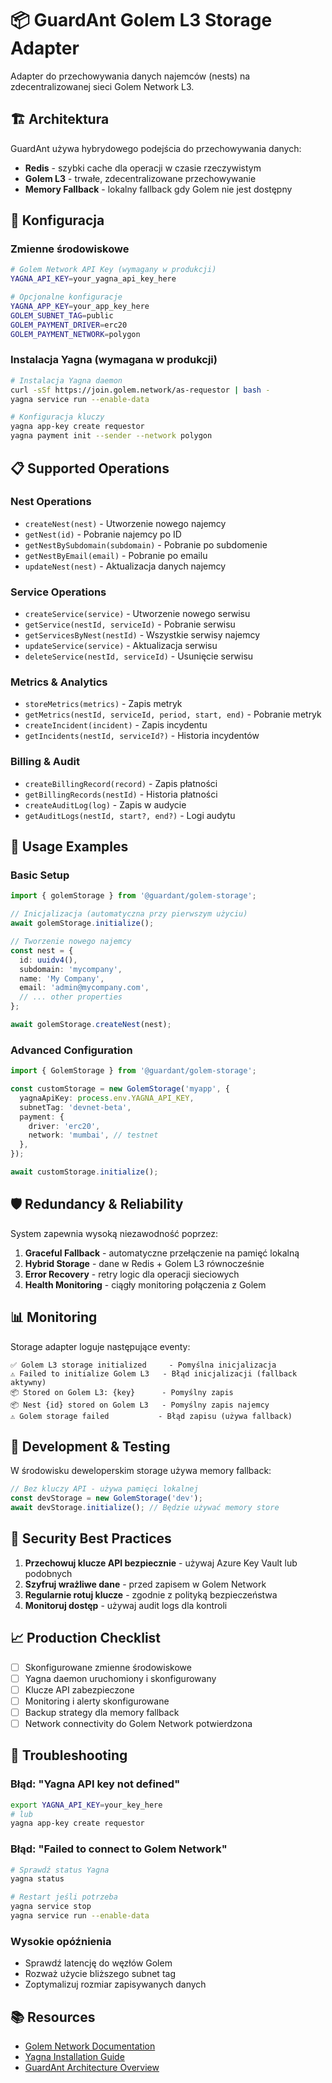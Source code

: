 # 📦 GuardAnt Golem L3 Storage Adapter

Adapter do przechowywania danych najemców (nests) na zdecentralizowanej sieci Golem Network L3.

## 🏗️ Architektura

GuardAnt używa hybrydowego podejścia do przechowywania danych:

- **Redis** - szybki cache dla operacji w czasie rzeczywistym
- **Golem L3** - trwałe, zdecentralizowane przechowywanie
- **Memory Fallback** - lokalny fallback gdy Golem nie jest dostępny

## 🚀 Konfiguracja

### Zmienne środowiskowe

```bash
# Golem Network API Key (wymagany w produkcji)
YAGNA_API_KEY=your_yagna_api_key_here

# Opcjonalne konfiguracje
YAGNA_APP_KEY=your_app_key_here
GOLEM_SUBNET_TAG=public
GOLEM_PAYMENT_DRIVER=erc20
GOLEM_PAYMENT_NETWORK=polygon
```

### Instalacja Yagna (wymagana w produkcji)

```bash
# Instalacja Yagna daemon
curl -sSf https://join.golem.network/as-requestor | bash -
yagna service run --enable-data

# Konfiguracja kluczy
yagna app-key create requestor
yagna payment init --sender --network polygon
```

## 📋 Supported Operations

### Nest Operations
- `createNest(nest)` - Utworzenie nowego najemcy
- `getNest(id)` - Pobranie najemcy po ID
- `getNestBySubdomain(subdomain)` - Pobranie po subdomenie
- `getNestByEmail(email)` - Pobranie po emailu
- `updateNest(nest)` - Aktualizacja danych najemcy

### Service Operations
- `createService(service)` - Utworzenie nowego serwisu
- `getService(nestId, serviceId)` - Pobranie serwisu
- `getServicesByNest(nestId)` - Wszystkie serwisy najemcy
- `updateService(service)` - Aktualizacja serwisu
- `deleteService(nestId, serviceId)` - Usunięcie serwisu

### Metrics & Analytics
- `storeMetrics(metrics)` - Zapis metryk
- `getMetrics(nestId, serviceId, period, start, end)` - Pobranie metryk
- `createIncident(incident)` - Zapis incydentu
- `getIncidents(nestId, serviceId?)` - Historia incydentów

### Billing & Audit
- `createBillingRecord(record)` - Zapis płatności
- `getBillingRecords(nestId)` - Historia płatności
- `createAuditLog(log)` - Zapis w audycie
- `getAuditLogs(nestId, start?, end?)` - Logi audytu

## 🔧 Usage Examples

### Basic Setup

```typescript
import { golemStorage } from '@guardant/golem-storage';

// Inicjalizacja (automatyczna przy pierwszym użyciu)
await golemStorage.initialize();

// Tworzenie nowego najemcy
const nest = {
  id: uuidv4(),
  subdomain: 'mycompany',
  name: 'My Company',
  email: 'admin@mycompany.com',
  // ... other properties
};

await golemStorage.createNest(nest);
```

### Advanced Configuration

```typescript
import { GolemStorage } from '@guardant/golem-storage';

const customStorage = new GolemStorage('myapp', {
  yagnaApiKey: process.env.YAGNA_API_KEY,
  subnetTag: 'devnet-beta',
  payment: {
    driver: 'erc20',
    network: 'mumbai', // testnet
  },
});

await customStorage.initialize();
```

## 🛡️ Redundancy & Reliability

System zapewnia wysoką niezawodność poprzez:

1. **Graceful Fallback** - automatyczne przełączenie na pamięć lokalną
2. **Hybrid Storage** - dane w Redis + Golem L3 równocześnie
3. **Error Recovery** - retry logic dla operacji sieciowych
4. **Health Monitoring** - ciągły monitoring połączenia z Golem

## 📊 Monitoring

Storage adapter loguje następujące eventy:

```
✅ Golem L3 storage initialized     - Pomyślna inicjalizacja
⚠️ Failed to initialize Golem L3   - Błąd inicjalizacji (fallback aktywny)
📦 Stored on Golem L3: {key}      - Pomyślny zapis
📦 Nest {id} stored on Golem L3   - Pomyślny zapis najemcy
⚠️ Golem storage failed           - Błąd zapisu (używa fallback)
```

## 🧪 Development & Testing

W środowisku deweloperskim storage używa memory fallback:

```typescript
// Bez kluczy API - używa pamięci lokalnej
const devStorage = new GolemStorage('dev');
await devStorage.initialize(); // Będzie używać memory store
```

## 🔐 Security Best Practices

1. **Przechowuj klucze API bezpiecznie** - używaj Azure Key Vault lub podobnych
2. **Szyfruj wrażliwe dane** - przed zapisem w Golem Network
3. **Regularnie rotuj klucze** - zgodnie z polityką bezpieczeństwa
4. **Monitoruj dostęp** - używaj audit logs dla kontroli

## 📈 Production Checklist

- [ ] Skonfigurowane zmienne środowiskowe
- [ ] Yagna daemon uruchomiony i skonfigurowany  
- [ ] Klucze API zabezpieczone
- [ ] Monitoring i alerty skonfigurowane
- [ ] Backup strategy dla memory fallback
- [ ] Network connectivity do Golem Network potwierdzona

## 🐛 Troubleshooting

### Błąd: "Yagna API key not defined"
```bash
export YAGNA_API_KEY=your_key_here
# lub
yagna app-key create requestor
```

### Błąd: "Failed to connect to Golem Network"
```bash
# Sprawdź status Yagna
yagna status

# Restart jeśli potrzeba
yagna service stop
yagna service run --enable-data
```

### Wysokie opóźnienia
- Sprawdź latencję do węzłów Golem
- Rozważ użycie bliższego subnet tag
- Zoptymalizuj rozmiar zapisywanych danych

## 📚 Resources

- [Golem Network Documentation](https://docs.golem.network/)
- [Yagna Installation Guide](https://handbook.golem.network/requestor-tutorials/flash-tutorial-of-requestor-development)
- [GuardAnt Architecture Overview](../../../ARCHITECTURE.md)